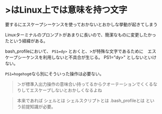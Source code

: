 # >はLinux上では意味を持つ文字

要するにエスケープシーケンスを使っておかないとおかしな挙動が起きてしまう

Linuxターミナルのプロンプトがあまりに長いので、簡潔なものに変更したかったという経緯がある。

bash_profileにおいて、
`PS1=dy>`
とおくと、>が特殊な文字であるために　エスケープシーケンスを利用しないと不具合が生じる。
PS1="dy>"
としないといけない。

`PS1=hogehog`eなら別にそういった操作は必要ない。


> ＞が標準入出力操作の意味合い持ってるからクオーテーションでくくるなりしてエスケープしないとおかしくなるよね


> 本来であれば
> シェルとは
> シェルスクリプトとは
> .bash_profileとは
> という前提知識が必要。

